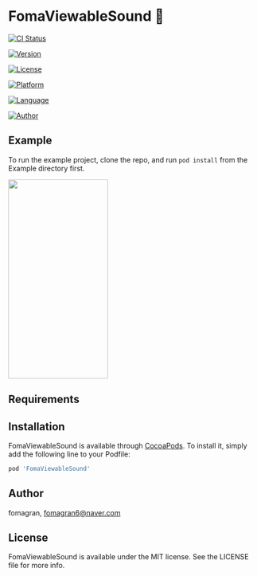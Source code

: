 # FomaViewableSound 👟

[![CI Status](https://img.shields.io/travis/fomagran/FomaViewableSound.svg?style=flat)](https://travis-ci.org/fomagran/FomaViewableSound)  

[![Version](https://img.shields.io/cocoapods/v/FomaViewableSound.svg?style=flat)](https://cocoapods.org/pods/FomaViewableSound)   

[![License](https://img.shields.io/badge/Licese-MIT-blueviolet)](https://cocoapods.org/pods/FomaViewableSound)   

[![Platform](https://img.shields.io/badge/Platform-iOS-yellow)](https://cocoapods.org/pods/FomaViewableSound)   

[![Language](https://img.shields.io/badge/Swift-5.0-orange)](https://cocoapods.org/pods/FomaViewableSound)   

[![Author](https://img.shields.io/badge/Author-Fomagran-green)](https://cocoapods.org/pods/FomaViewableSound)   


## Example

To run the example project, clone the repo, and run `pod install` from the Example directory first.

<img src="https://user-images.githubusercontent.com/47676921/120105698-0732f500-c195-11eb-9cf5-4bab900867ce.gif"  width="200" height="400">

## Requirements

## Installation

FomaViewableSound is available through [CocoaPods](https://cocoapods.org). To install
it, simply add the following line to your Podfile:

```ruby
pod 'FomaViewableSound'
```

## Author

fomagran, fomagran6@naver.com

## License

FomaViewableSound is available under the MIT license. See the LICENSE file for more info.

